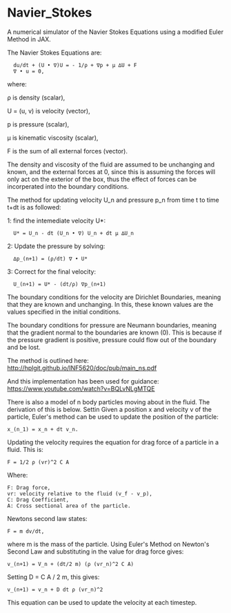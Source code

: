 # Navier_Stokes
A numerical simulator of the Navier Stokes Equations using a modified Euler Method in JAX.

The Navier Stokes Equations are:
  
      du/dt + (U • ∇)U = - 1/ρ + ∇p + µ ∆U + F
      ∇ • u = 0, 
      
where:  
  
  ρ is density (scalar),
  
  U = (u, v) is velocity (vector),
  
  p is pressure (scalar),
  
  µ is kinematic viscosity (scalar),
  
  F is the sum of all external forces (vector).
  
The density and viscosity of the fluid are assumed to be unchanging and known, and the external forces at 0, since this is 
assuming the forces will only act on the exterior of the box, thus the effect of forces can be incorperated into the boundary
conditions. 

The method for updating velocity U_n and pressure p_n from time t to time t+dt is as followed:

  1: find the intemediate velocity U*:
  
      U* = U_n - dt (U_n • ∇) U_n + dt µ ∆U_n 
  
  2: Update the pressure by solving:
  
      ∆p_(n+1) = (ρ/dt) ∇ • U*
      
  3: Correct for the final velocity: 
  
      U_(n+1) = U* - (dt/ρ) ∇p_(n+1)
        
The boundary conditions for the velocity are Dirichlet Boundaries, meaning that they are known and unchanging. In this, 
these known values are the values specified in the initial conditions.

The boundary conditions for pressure are Neumann boundaries, meaning that the gradient normal to the boundaries are known (0).
This is because if the pressure gradient is positive, pressure could flow out of the boundary and be lost. 

The method is outlined here: http://hplgit.github.io/INF5620/doc/pub/main_ns.pdf

And this implementation has been used for guidance: https://www.youtube.com/watch?v=BQLvNLgMTQE

There is also a model of n body particles moving about in the fluid. The derivation of this is below.
Settin
  Given a position x and velocity v of the particle, Euler's method can be used to update the position of the particle:

    x_(n_1) = x_n + dt v_n.

  Updating the velocity requires the equation for drag force of a particle in a fluid. This is:

    F = 1/2 ρ (vr)^2 C A

  Where:

    F: Drag force,
    vr: velocity relative to the fluid (v_f - v_p),
    C: Drag Coefficient,
    A: Cross sectional area of the particle. 

  Newtons second law states: 

    F = m dv/dt, 

  where m is the mass of the particle. Using Euler's Method on Newton's Second Law and substituting in the value for drag force gives:

    v_(n+1) = V_n + (dt/2 m) (ρ (vr_n)^2 C A)

  Setting D = C A / 2 m, this gives:

    v_(n+1) = v_n + D dt ρ (vr_n)^2

  This equation can be used to update the velocity at each timestep. 
          
